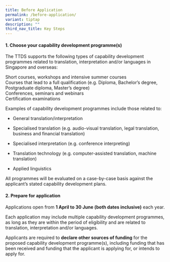 ```yaml
---
title: Before Application
permalink: /before-application/
variant: tiptap
description: ""
third_nav_title: Key Steps
---
```

<h4><strong>1. Choose your capability development programme(s)</strong></h4>
<p>The TTDS supports the following types of capability development programmes
related to translation, interpretation and/or languages in Singapore and
overseas:</p>
<div class="isomer-card-grid">
<div class="isomer-card">
<div class="isomer-card-body">
<div class="isomer-card-title">Short courses, workshops and intensive summer courses</div>
</div>
</div>
<div class="isomer-card">
<div class="isomer-card-body">
<div class="isomer-card-title">Courses that lead to a full qualification (e.g. Diploma, Bachelor’s degree,
Postgraduate diploma, Master’s degree)</div>
</div>
</div>
<div class="isomer-card">
<div class="isomer-card-body">
<div class="isomer-card-title">Conferences, seminars and webinars</div>
</div>
</div>
<div class="isomer-card">
<div class="isomer-card-body">
<div class="isomer-card-title">Certification examinations</div>
</div>
</div>
</div>
<p>Examples of capability development programmes include those related to:</p>
<ul data-tight="true" class="tight">
<li>
<p>General translation/interpretation</p>
</li>
<li>
<p>Specialised translation (e.g. audio-visual translation, legal translation,
business and financial translation)</p>
</li>
<li>
<p>Specialised interpretation (e.g. conference interpreting)</p>
</li>
<li>
<p>Translation technology (e.g. computer-assisted translation, machine translation)</p>
</li>
<li>
<p>Applied linguistics</p>
</li>
</ul>
<p>All programmes will be evaluated on a case-by-case basis against the applicant’s
stated capability development plans.</p>
<h4><strong>2. Prepare for application</strong></h4>
<p>Applications open from <strong>1 April to 30 June (both dates inclusive)</strong> each
year.</p>
<p>Each application may include multiple capability development programmes,
as long as they are within the period of eligibility and are related to
translation, interpretation and/or languages.</p>
<p>Applicants are required to <strong>declare other sources of funding</strong> for
the proposed capability development programme(s), including funding that
has been received and funding that the applicant is applying for, or intends
to apply for.</p>